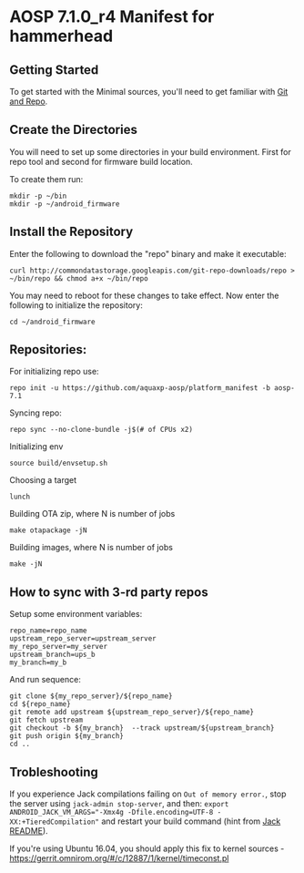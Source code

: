 # AOSP 7.1.0_r4 Manifest for hammerhead

Getting Started
---------------
To get started with the Minimal sources, you'll need to get
familiar with [Git and Repo](http://source.android.com/source/version-control.html).

Create the Directories
----------------------

You will need to set up some directories in your build environment.
First for repo tool and second for firmware build location.

To create them run:
```
mkdir -p ~/bin
mkdir -p ~/android_firmware
```

Install the Repository
----------------------

Enter the following to download the "repo" binary and make it executable:
```
curl http://commondatastorage.googleapis.com/git-repo-downloads/repo > ~/bin/repo && chmod a+x ~/bin/repo
```

You may need to reboot for these changes to take effect.
Now enter the following to initialize the repository:
```
cd ~/android_firmware
```

Repositories:
---------------

For initializing repo use:
```
repo init -u https://github.com/aquaxp-aosp/platform_manifest -b aosp-7.1
```

Syncing repo:
```
repo sync --no-clone-bundle -j$(# of CPUs x2)
```

Initializing env
```
source build/envsetup.sh
```

Choosing a target
```
lunch
```

Building OTA zip, where N is number of jobs
```
make otapackage -jN
```

Building images, where N is number of jobs
```
make -jN
```

How to sync with 3-rd party repos
------------------------------------

Setup some environment variables:
```
repo_name=repo_name
upstream_repo_server=upstream_server
my_repo_server=my_server
upstream_branch=ups_b
my_branch=my_b
```

And run sequence:
```
git clone ${my_repo_server}/${repo_name}
cd ${repo_name}
git remote add upstream ${upstream_repo_server}/${repo_name}
git fetch upstream
git checkout -b ${my_branch}  --track upstream/${upstream_branch}
git push origin ${my_branch}
cd ..
```

Trobleshooting
--------------
If you experience Jack compilations failing on `Out of memory error.`, stop the server using `jack-admin stop-server`, and then:
`export ANDROID_JACK_VM_ARGS="-Xmx4g -Dfile.encoding=UTF-8 -XX:+TieredCompilation"`
and restart your build command (hint from [Jack README](https://android.googlesource.com/platform/prebuilts/sdk/+/master/tools/README-jack-server.md#If-you-experience-Jack-compilations-failing-on)).

If you're using Ubuntu 16.04, you should apply this fix to kernel sources - https://gerrit.omnirom.org/#/c/12887/1/kernel/timeconst.pl
